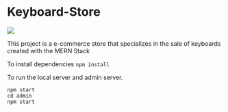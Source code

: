 # Keyboard-Store

![](https://imgur.com/a/A3iMmLZ)

This project is a e-commerce store that specializes in the sale of keyboards created with the MERN Stack

To install dependencies
`npm install`

To run the local server and admin server.

```
npm start
cd admin
npm start
```
